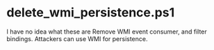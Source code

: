 # delete_wmi_persistence.ps1
I have no idea what these are
Remove WMI event consumer, and filter bindings. Attackers can use WMI for persistence.
